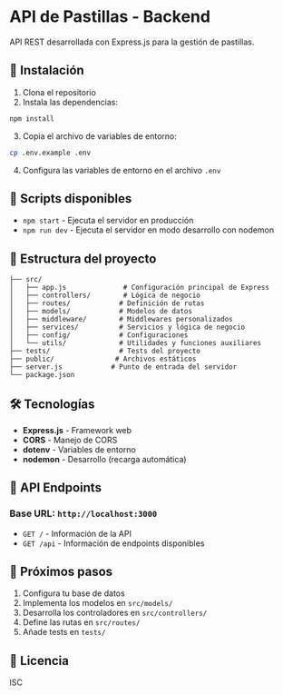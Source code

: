 # API de Pastillas - Backend

API REST desarrollada con Express.js para la gestión de pastillas.

## 🚀 Instalación

1. Clona el repositorio
2. Instala las dependencias:
```bash
npm install
```

3. Copia el archivo de variables de entorno:
```bash
cp .env.example .env
```

4. Configura las variables de entorno en el archivo `.env`

## 🔧 Scripts disponibles

- `npm start` - Ejecuta el servidor en producción
- `npm run dev` - Ejecuta el servidor en modo desarrollo con nodemon

## 📁 Estructura del proyecto

```
├── src/
│   ├── app.js              # Configuración principal de Express
│   ├── controllers/        # Lógica de negocio
│   ├── routes/            # Definición de rutas
│   ├── models/            # Modelos de datos
│   ├── middleware/        # Middlewares personalizados
│   ├── services/          # Servicios y lógica de negocio
│   ├── config/            # Configuraciones
│   └── utils/             # Utilidades y funciones auxiliares
├── tests/                 # Tests del proyecto
├── public/               # Archivos estáticos
├── server.js            # Punto de entrada del servidor
└── package.json
```

## 🛠️ Tecnologías

- **Express.js** - Framework web
- **CORS** - Manejo de CORS
- **dotenv** - Variables de entorno
- **nodemon** - Desarrollo (recarga automática)

## 📝 API Endpoints

### Base URL: `http://localhost:3000`

- `GET /` - Información de la API
- `GET /api` - Información de endpoints disponibles

## 🌟 Próximos pasos

1. Configura tu base de datos
2. Implementa los modelos en `src/models/`
3. Desarrolla los controladores en `src/controllers/`
4. Define las rutas en `src/routes/`
5. Añade tests en `tests/`

## 📄 Licencia

ISC
